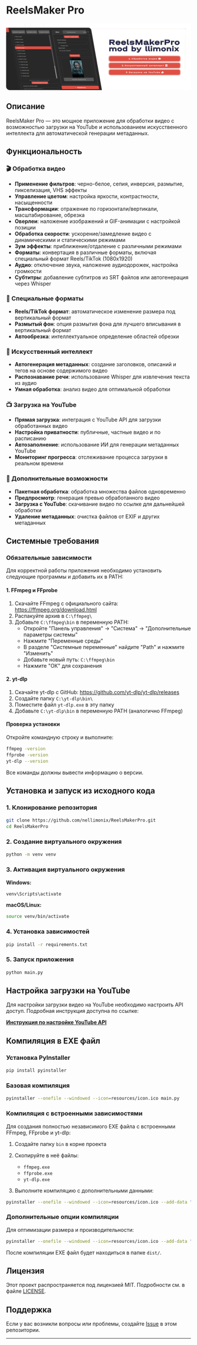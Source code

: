 
# ReelsMaker Pro

![Превью приложения](resources/banner.png)

## Описание

ReelsMaker Pro — это мощное приложение для обработки видео с возможностью загрузки на YouTube и использованием искусственного интеллекта для автоматической генерации метаданных.

## Функциональность

### 🎬 Обработка видео
- **Применение фильтров**: черно-белое, сепия, инверсия, размытие, пикселизация, VHS эффекты
- **Управление цветом**: настройка яркости, контрастности, насыщенности
- **Трансформации**: отражение по горизонтали/вертикали, масштабирование, обрезка
- **Оверлеи**: наложение изображений и GIF-анимации с настройкой позиции
- **Обработка скорости**: ускорение/замедление видео с динамическими и статическими режимами
- **Зум эффекты**: приближение/отдаление с различными режимами
- **Форматы**: конвертация в различные форматы, включая специальный формат Reels/TikTok (1080x1920)
- **Аудио**: отключение звука, наложение аудиодорожек, настройка громкости
- **Субтитры**: добавление субтитров из SRT файлов или автогенерация через Whisper

### 📱 Специальные форматы
- **Reels/TikTok формат**: автоматическое изменение размера под вертикальный формат
- **Размытый фон**: опция размытия фона для лучшего вписывания в вертикальный формат
- **Автообрезка**: интеллектуальное определение областей обрезки

### 🤖 Искусственный интеллект
- **Автогенерация метаданных**: создание заголовков, описаний и тегов на основе содержимого видео
- **Распознавание речи**: использование Whisper для извлечения текста из аудио
- **Умная обработка**: анализ видео для оптимальной обработки

### 📺 Загрузка на YouTube
- **Прямая загрузка**: интеграция с YouTube API для загрузки обработанных видео
- **Настройка приватности**: публичные, частные видео и по расписанию
- **Автозаполнение**: использование ИИ для генерации метаданных YouTube
- **Мониторинг прогресса**: отслеживание процесса загрузки в реальном времени

### 🔧 Дополнительные возможности
- **Пакетная обработка**: обработка множества файлов одновременно
- **Предпросмотр**: генерация превью обработанного видео
- **Загрузка с YouTube**: скачивание видео по ссылке для дальнейшей обработки
- **Удаление метаданных**: очистка файлов от EXIF и других метаданных

## Системные требования

### Обязательные зависимости

Для корректной работы приложения необходимо установить следующие программы и добавить их в PATH:

#### 1. FFmpeg и FFprobe
1. Скачайте FFmpeg с официального сайта: https://ffmpeg.org/download.html
2. Распакуйте архив в `C:\ffmpeg\`
3. Добавьте `C:\ffmpeg\bin` в переменную PATH:
   - Откройте "Панель управления" → "Система" → "Дополнительные параметры системы"
   - Нажмите "Переменные среды"
   - В разделе "Системные переменные" найдите "Path" и нажмите "Изменить"
   - Добавьте новый путь: `C:\ffmpeg\bin`
   - Нажмите "ОК" для сохранения

#### 2. yt-dlp
1. Скачайте yt-dlp с GitHub: https://github.com/yt-dlp/yt-dlp/releases
2. Создайте папку `C:\yt-dlp\bin\`
3. Поместите файл `yt-dlp.exe` в эту папку
4. Добавьте `C:\yt-dlp\bin` в переменную PATH (аналогично FFmpeg)

#### Проверка установки
Откройте командную строку и выполните:
```bash
ffmpeg -version
ffprobe -version
yt-dlp --version
```

Все команды должны вывести информацию о версии.

## Установка и запуск из исходного кода

### 1. Клонирование репозитория
```bash
git clone https://github.com/nellimonix/ReelsMakerPro.git
cd ReelsMakerPro
```

### 2. Создание виртуального окружения
```bash
python -m venv venv
```

### 3. Активация виртуального окружения
**Windows:**
```bash
venv\Scripts\activate
```

**macOS/Linux:**
```bash
source venv/bin/activate
```

### 4. Установка зависимостей
```bash
pip install -r requirements.txt
```

### 5. Запуск приложения
```bash
python main.py
```

## Настройка загрузки на YouTube

Для настройки загрузки видео на YouTube необходимо настроить API доступ. Подробная инструкция доступна по ссылке:

**[Инструкция по настройке YouTube API](instruction.md)**

## Компиляция в EXE файл

### Установка PyInstaller
```bash
pip install pyinstaller
```

### Базовая компиляция
```bash
pyinstaller --onefile --windowed --icon=resources/icon.ico main.py
```

### Компиляция с встроенными зависимостями

Для создания полностью независимого EXE файла с встроенными FFmpeg, FFprobe и yt-dlp:

1. Создайте папку `bin` в корне проекта
2. Скопируйте в неё файлы:
   - `ffmpeg.exe`
   - `ffprobe.exe`
   - `yt-dlp.exe`

3. Выполните компиляцию с дополнительными данными:
```bash
pyinstaller --onefile --windowed --icon=resources/icon.ico --add-data "bin;bin" --add-data "resources;resources" main.py
```

### Дополнительные опции компиляции
Для оптимизации размера и производительности:
```bash
pyinstaller --onefile --windowed --icon=resources/icon.ico --add-data "bin;bin" --add-data "resources;resources" --optimize=2 --strip main.py
```

После компиляции EXE файл будет находиться в папке `dist/`.

## Лицензия

Этот проект распространяется под лицензией MIT. Подробности см. в файле [LICENSE](LICENSE).

## Поддержка

Если у вас возникли вопросы или проблемы, создайте [Issue](https://github.com/nellimonix/ReelsMakerPro/issues) в этом репозитории.

---
